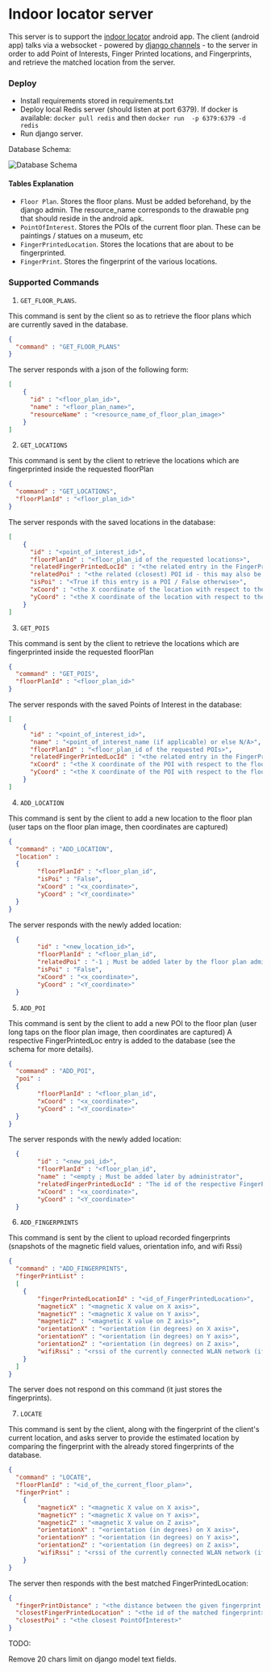 # Indoor locator server

This server is to support the [indoor locator](https://github.com/Indoor-Positioning/indoor-locator) android app.
The client (android app) talks via a websocket - powered by [django channels](https://channels.readthedocs.io/en/stable/) - to the server
in order to add Point of Interests, Finger Printed locations, and Fingerprints, and retrieve the matched 
location from the server.

### Deploy

* Install requirements stored in requirements.txt
* Deploy local Redis server (should listen at port 6379). If docker is available: `docker pull redis` and then `docker run  -p 6379:6379 -d redis`
* Run django server.

Database Schema:

![Database Schema](db_diagram_updated.png)

#### Tables Explanation

* `Floor Plan`. Stores the floor plans. Must be added beforehand, by the django admin. The resource_name corresponds to the drawable png that should reside
in the android apk.
* `PointOfInterest`. Stores the POIs of the current floor plan. These can be paintings / statues on a museum, etc
* `FingerPrintedLocation`. Stores the locations that are about to be fingerprinted.
* `FingerPrint`. Stores the fingerprint of the various locations.

### Supported Commands

1. `GET_FLOOR_PLANS`.

This command is sent by the client so as to retrieve the floor plans which are currently saved in the database.

```json
{
  "command" : "GET_FLOOR_PLANS" 
}
```

The server responds with a json of the following form:

```json
[
    {
      "id" : "<floor_plan_id>",
      "name" : "<floor_plan_name>",
      "resourceName" : "<resource_name_of_floor_plan_image>"
    }
]

```

2. `GET_LOCATIONS`

This command is sent by the client to retrieve the locations which are fingerprinted inside the requested floorPlan

```json
{ 
  "command" : "GET_LOCATIONS", 
  "floorPlanId" : "<floor_plan_id>"
}
```
The server responds with the saved locations in the database:

```json
[
    {
      "id" : "<point_of_interest_id>",
      "floorPlanId" : "<floor_plan_id of the requested locations>",
      "relatedFingerPrintedLocId" : "<the related entry in the FingerPrintedLocation table>",
      "relatedPoi" : "<the related (closest) POI id - this may also be the POI it self if isPoi is true",
      "isPoi" : "<True if this entry is a POI / False otherwise>",
      "xCoord" : "<the X coordinate of the location with respect to the floor plan>",
      "yCoord" : "<the X coordinate of the location with respect to the floor plan>"
    }
]

```


3. `GET_POIS`

This command is sent by the client to retrieve the locations which are fingerprinted inside the requested floorPlan

```json
{ 
  "command" : "GET_POIS", 
  "floorPlanId" : "<floor_plan_id>"
}
```

The server responds with the saved Points of Interest in the database:

```json
[
    {
      "id" : "<point_of_interest_id>",
      "name" : "<point_of_interest_name (if applicable) or else N/A>",
      "floorPlanId" : "<floor_plan_id of the requested POIs>",
      "relatedFingerPrintedLocId" : "<the related entry in the FingerPrintedLocation table>",
      "xCoord" : "<the X coordinate of the POI with respect to the floor plan>",
      "yCoord" : "<the X coordinate of the POI with respect to the floor plan>"
    }
]

```

4. `ADD_LOCATION`

This command is sent by the client to add a new location to the floor plan (user taps on the floor plan image, then coordinates are captured)

```json
{ 
  "command" : "ADD_LOCATION", 
  "location" :
  {
        "floorPlanId" : "<floor_plan_id",
        "isPoi" : "False",
        "xCoord" : "<x_coordinate>",
        "yCoord" : "<Y_coordinate>"
  }
}
```
The server responds with the newly added location:

```json
  {
        "id" : "<new_location_id>",
        "floorPlanId" : "<floor_plan_id",
        "relatedPoi" : "-1 ; Must be added later by the floor plan administrator",
        "isPoi" : "False",
        "xCoord" : "<x_coordinate>",
        "yCoord" : "<Y_coordinate>"
  }

```


5. `ADD_POI`

This command is sent by the client to add a new POI to the floor plan (user long taps on the floor plan image, then coordinates are captured)
A respective FingerPrintedLoc entry is added to the database (see the schema for more details).

```json
{ 
  "command" : "ADD_POI", 
  "poi" :
  {
        "floorPlanId" : "<floor_plan_id",
        "xCoord" : "<x_coordinate>",
        "yCoord" : "<Y_coordinate>"
  }
}
```
The server responds with the newly added location:

```json
  {
        "id" : "<new_poi_id>",
        "floorPlanId" : "<floor_plan_id",
        "name" : "<empty ; Must be added later by administrator",
        "relatedFingerPrintedLocId" : "The id of the respective FingerPrintedLocationId that was created along with this POI",
        "xCoord" : "<x_coordinate>",
        "yCoord" : "<Y_coordinate>"
  }

```

6. `ADD_FINGERPRINTS`

This command is sent by the client to upload recorded fingerprints (snapshots of the magnetic field values, orientation info, and wifi Rssi)

```json
{ 
  "command" : "ADD_FINGERPRINTS", 
  "fingerPrintList" :
  [
    {
        "fingerPrintedLocationId" : "<id_of_FingerPrintedLocation>",
        "magneticX" : "<magnetic X value on X axis>",
        "magneticY" : "<magnetic X value on Y axis>",
        "magneticZ" : "<magnetic X value on Z axis>",
        "orientationX" : "<orientation (in degrees) on X axis>",
        "orientationY" : "<orientation (in degrees) on Y axis>",
        "orientationZ" : "<orientation (in degrees) on Z axis>",
        "wifiRssi" : "<rssi of the currently connected WLAN network (if enabled and connected)>"
    }
  ]
}
```
The server does not respond on this command (it just stores the fingerprints). 

7. `LOCATE`

This command is sent by the client, along with the fingerprint of the client's current location,
and asks server to provide the estimated location by comparing the fingerprint with the already
stored fingerprints of the database.

```json
{ 
  "command" : "LOCATE", 
  "floorPlanId" : "<id_of_the_current_floor_plan>",
  "fingerPrint" :
    {
        "magneticX" : "<magnetic X value on X axis>",
        "magneticY" : "<magnetic X value on Y axis>",
        "magneticZ" : "<magnetic X value on Z axis>",
        "orientationX" : "<orientation (in degrees) on X axis>",
        "orientationY" : "<orientation (in degrees) on Y axis>",
        "orientationZ" : "<orientation (in degrees) on Z axis>",
        "wifiRssi" : "<rssi of the currently connected WLAN network (if enabled and connected)>"
    }
}
```
The server then responds with the best matched FingerPrintedLocation:

```json
{
  "fingerPrintDistance" : "<the distance between the given fingerprint and its best match>",
  "closestFingerPrintedLocation" : "<the id of the matched fingerprint>",
  "closestPoi" : "<the closest PointOfInterest>"
}
```
 
 
TODO:

Remove 20 chars limit on django model text fields.
